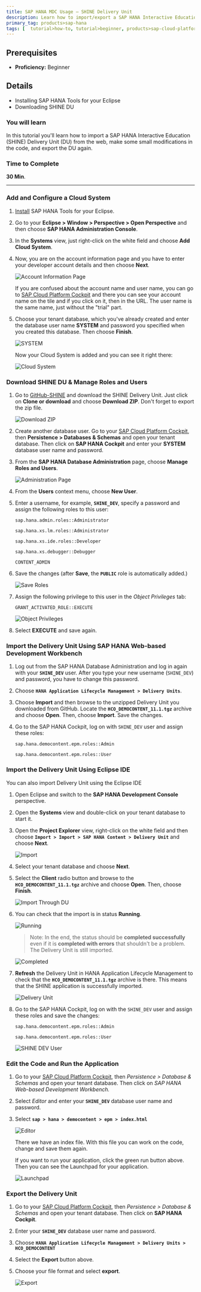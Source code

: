 ```yaml
---
title: SAP HANA MDC Usage – SHINE Delivery Unit
description: Learn how to import/export a SAP HANA Interactive Education (SHINE) Delivery Unit (DU)
primary_tag: products>sap-hana
tags: [  tutorial>how-to, tutorial>beginner, products>sap-cloud-platform, products>sap-hana ]
---
```

## Prerequisites  
 - **Proficiency:** Beginner

## Details
  - Installing SAP HANA Tools for your Eclipse
  - Downloading SHINE DU

### You will learn
  In this tutorial you'll learn how to import a SAP HANA Interactive Education (SHINE) Delivery Unit (DU) from the web, make some small modifications in the code, and export the DU again.

### Time to Complete
**30 Min**.

---

### Add and Configure a Cloud System

1. [Install](https://help.hana.ondemand.com/help/frameset.htm?b0e351ada628458cb8906f55bcac4755.html) SAP HANA Tools for your Eclipse.
2. Go to your **Eclipse > Window > Perspective > Open Perspective** and then choose **SAP HANA Administration Console**.
3. In the **Systems** view, just right-click on the white field and choose **Add Cloud System**.
4. Now, you are on the account information page and you have to enter your developer account details and then choose **Next**.

    ![Account Information Page](1.png)

    If you are confused about the account name and user name, you can go to [SAP Cloud Platform Cockpit](https://account.hanatrial.ondemand.com/) and there you can see your account name on the tile and if you click on it, then in the URL. The user name is the same name, just without the "trial" part.

5. Choose your tenant database, which you've already created and enter the database user name **SYSTEM** and password you specified when you created this database. Then choose **Finish**.

    ![SYSTEM](2.png)

    Now your Cloud System is added and you can see it right there:

    ![Cloud System](3.png)


### Download SHINE DU & Manage Roles and Users

1. Go to [GitHub-SHINE](https://github.com/SAP/hana-shine) and download the SHINE Delivery Unit. Just click on **Clone or download** and choose **Download ZIP**. Don't forget to export the zip file.

    ![Download ZIP](4.png)

2. Create another database user.
    Go to your [SAP Cloud Platform Cockpit](https://account.hanatrial.ondemand.com/), then **Persistence > Databases & Schemas** and open your tenant database. Then click on **SAP HANA Cockpit** and enter your **SYSTEM** database user name and password.
3. From the **SAP HANA Database Administration** page, choose **Manage Roles and Users**.

    ![Administration Page](5.png)

4. From the **Users** context menu, choose **New User**.

5. Enter a username, for example, **`SHINE_DEV`**, specify a password and assign the following roles to this user:

    `sap.hana.admin.roles::Administrator`

    `sap.hana.xs.lm.roles::Administrator`

    `sap.hana.xs.ide.roles::Developer`

    `sap.hana.xs.debugger::Debugger`

    `CONTENT_ADMIN`

6. Save the changes (after **Save**, the **`PUBLIC`** role is automatically added.)

    ![Save Roles](6.png)

7. Assign the following privilege to this user in the *Object Privileges* tab:

    `GRANT_ACTIVATED_ROLE::EXECUTE`

    ![Object Privileges](7.png)

8. Select **EXECUTE** and save again.


### Import the Delivery Unit Using SAP HANA Web-based Development Workbench

1. Log out from the SAP HANA Database Administration and log in again with your **`SHINE_DEV`** user.
  After you type your new username (`SHINE_DEV`) and password, you have to change this password.
2. Choose **`HANA Application Lifecycle Management > Delivery Units`**.
3. Choose **Import** and then browse to the unzipped Delivery Unit you downloaded from GitHub. Locate the **`HCO_DEMOCONTENT_11.1.tgz`** archive and choose **Open**. Then, choose **Import**. Save the changes.
4. Go to the SAP HANA Cockpit, log on with `SHINE_DEV` user and assign these roles:

    `sap.hana.democontent.epm.roles::Admin`

    `sap.hana.democontent.epm.roles::User`


### Import the Delivery Unit Using Eclipse IDE

You can also import Delivery Unit using the Eclipse IDE

1. Open Eclipse and switch to the **SAP HANA Development Console** perspective.
2. Open the **Systems** view and double-click on your tenant database to start it.
3. Open the **Project Explorer** view, right-click on the white field and then choose **`Import > Import > SAP HANA Content > Delivery Unit`** and choose **Next**.

    ![Import](8.png)

4. Select your tenant database and choose **Next**.
5. Select the **Client** radio button and browse to the **`HCO_DEMOCONTENT_11.1.tgz`** archive and choose **Open**. Then, choose **Finish**.

    ![Import Through DU](9.png)

6. You can check that the import is in status **Running**.

    ![Running](10.png)

    >Note: In the end, the status should be **completed successfully** even if it is **completed with errors** that shouldn't be a problem. The Delivery Unit is still imported.

    ![Completed](11.png)

7. **Refresh** the Delivery Unit in HANA Application Lifecycle Management to check that the **`HCO_DEMOCONTENT_11.1.tgz`** archive is there. This means that the SHINE application is successfully imported.

    ![Delivery Unit](12.png)

8. Go to the SAP HANA Cockpit, log on with the `SHINE_DEV` user and assign these roles and save the changes:

    `sap.hana.democontent.epm.roles::Admin`

    `sap.hana.democontent.epm.roles::User`

    ![SHINE DEV User](13.png)


### Edit the Code and Run the Application

1. Go to your [SAP Cloud Platform Cockpit](https://account.hanatrial.ondemand.com/), then *Persistence > Database & Schemas* and open your tenant database. Then click on *SAP HANA Web-based Development Workbench.*
2. Select *Editor* and enter your **`SHINE_DEV`** database user name and password.
3. Select **`sap > hana > democontent > epm > index.html`**

    ![Editor](14.png)

    There we have an index file. With this file you can work on the code, change and save them again.

    If you want to run your application, click the green run button above. Then you can see the Launchpad for your application.

    ![Launchpad](15.png)


### Export the Delivery Unit

1. Go to your [SAP Cloud Platform Cockpit](https://account.hanatrial.ondemand.com/), then *Persistence > Database & Schemas* and open your tenant database. Then click on **SAP HANA Cockpit**.
2. Enter your **`SHINE_DEV`** database user name and password.
3. Choose **`HANA Application Lifecycle Management > Delivery Units > HCO_DEMOCONTENT`**
4. Select the **Export** button above.
5. Choose your file format and select **export**.

    ![Export](16.png)

